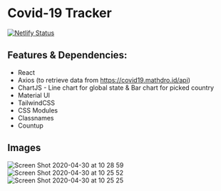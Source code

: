 # Covid-19 Tracker

[![Netlify Status](https://api.netlify.com/api/v1/badges/6743d7d3-e103-46ad-92a3-4ed6dd815b79/deploy-status)](https://app.netlify.com/sites/romluc-covidtracker/deploys)

## Features & Dependencies: 

- React
- Axios (to retrieve data from https://covid19.mathdro.id/api)
- ChartJS - Line chart for global state & Bar chart for picked country
- Material UI
- TailwindCSS
- CSS Modules
- Classnames
- Countup

## Images

![Screen Shot 2020-04-30 at 10 28 59](https://user-images.githubusercontent.com/44209758/80716030-8c009a80-8acd-11ea-87f1-1bdb700edf5d.png)
![Screen Shot 2020-04-30 at 10 25 52](https://user-images.githubusercontent.com/44209758/80715663-11d01600-8acd-11ea-9d18-ab02ba6204d3.png)
![Screen Shot 2020-04-30 at 10 25 25](https://user-images.githubusercontent.com/44209758/80715669-13014300-8acd-11ea-87fb-c175d54f6c83.png)



